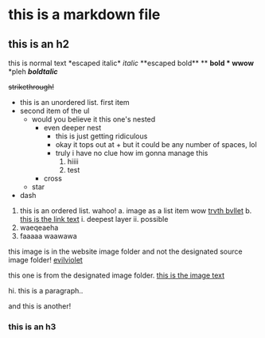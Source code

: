 # this is a markdown file
## this is an h2
this is normal text \*escaped italic* *italic* \*\*escaped bold** ** **bold * wwow**  \*pleh ***boldtalic***

~~strikethrough!~~

- this is an unordered list. first item
- second item of the ul
    * would you believe it this one's nested
        + even deeper nest
            + this is just getting ridiculous
            + okay it tops out at + but it could be any number of spaces, lol
            + truly i have no clue how im gonna manage this
                1. hiiii
                2. test
        + cross
    * star
- dash

1. this is an ordered list. wahoo!
    a. image as a list item wow [trvth bvllet](./danganronpatrue.gif)
    b. [this is the link text](https://google.com)
        i. deepest layer
        ii. possible
2. waeqeaeha
3. faaaaa
waawawa

this image is in the website image folder and not the designated source image folder!
[evilviolet](./evilviolet2.jpg)

this one is from the designated image folder.
[this is the image text](./rupert.png)

hi. this is a paragraph..

and this is another!
### this is an h3
